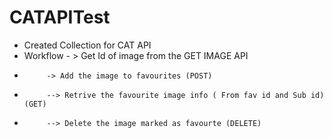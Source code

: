 # CATAPITest

- Created Collection for CAT API 
- Workflow - > Get Id of image from the GET IMAGE API 
-          -> Add the image to favourites (POST)
-          --> Retrive the favourite image info ( From fav id and Sub id) (GET)
-          --> Delete the image marked as favourte (DELETE)
